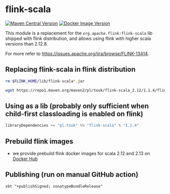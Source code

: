 # flink-scala

[![Maven Central Version](https://img.shields.io/maven-central/v/pl.touk/flink-scala_2.13)](https://central.sonatype.com/artifact/pl.touk/flink-scala_2.13/versions)
[![Docker Image Version](https://img.shields.io/docker/v/touk/flink?sort=date&label=Docker%20Hub)](https://hub.docker.com/r/touk/flink/tags)

This module is a replacement for the `org.apache.flink:flink-scala` lib shipped with flink distribution,
and allows using flink with higher scala versions than 2.12.8.

For more refer to <https://issues.apache.org/jira/browse/FLINK-13414>.

## Replacing flink-scala in flink distribution
```bash
rm $FLINK_HOME/lib/flink-scala*.jar

wget https://repo1.maven.org/maven2/pl/touk/flink-scala_2.12/1.1.4/flink-scala_2.12-1.1.4-assembly.jar -O $FLINK_HOME/lib/flink-scala_2.12-1.1.4-assembly.jar
```

## Using as a lib (probably only sufficient when child-first classloading is enabled on flink)
```scala
libraryDependencies += "pl.touk" %% "flink-scala" % "1.1.4"
```

## Prebuild flink images
* we provide prebuild flink docker images for scala 2.12 and 2.13 on [Docker Hub](https://hub.docker.com/r/touk/flink)

## Publishing (run on manual GitHub action)
```
sbt "+publishSigned; sonatypeBundleRelease"
```
